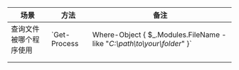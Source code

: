 | 场景                   | 方法                                                         | 备注            |
| ---------------------- | ------------------------------------------------------------ | --------------- |
| 查询文件被哪个程序使用 | `Get-Process | Where-Object { $_.Modules.FileName -like "*C:\path\to\your\folder*" }` | PowerShell 命令 |
|                        |                                                              |                 |
|                        |                                                              |                 |



